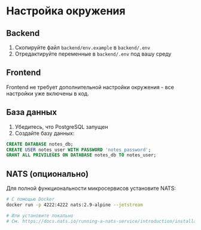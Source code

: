 # Настройка окружения

## Backend

1. Скопируйте файл `backend/env.example` в `backend/.env`
2. Отредактируйте переменные в `backend/.env` под вашу среду

## Frontend

Frontend не требует дополнительной настройки окружения - все настройки уже включены в код.

## База данных

1. Убедитесь, что PostgreSQL запущен
2. Создайте базу данных:
```sql
CREATE DATABASE notes_db;
CREATE USER notes_user WITH PASSWORD 'notes_password';
GRANT ALL PRIVILEGES ON DATABASE notes_db TO notes_user;
```

## NATS (опционально)

Для полной функциональности микросервисов установите NATS:
```bash
# С помощью Docker
docker run -p 4222:4222 nats:2.9-alpine --jetstream

# Или установите локально
# См. https://docs.nats.io/running-a-nats-service/introduction/installation
```
